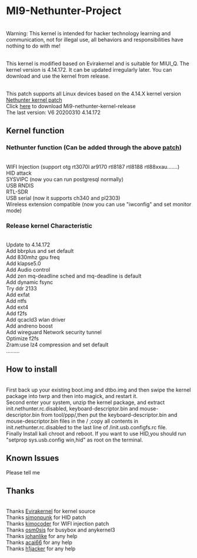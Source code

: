 # MI9-Nethunter-Project
<br> Warning: This kernel is intended for hacker technology learning and communication, not for illegal use, all behaviors and responsibilities have nothing to do with me!

<br> This kernel is modified based on Evirakernel and is suitable for MIUI_Q. The kernel version is 4.14.172. It can be updated irregularly later. You can download and use the kernel from release.

<br> This patch supports all Linux devices based on the 4.14.X kernel version [Nethunter kernel patch](https://github.com/shandongtlb/MI9-Nethunter-Project/blob/master/MI9-nethunter-4.14.patch)
<br> Click [here](https://github.com/shandongtlb/MI9-Nethunter-Project/releases) to download Mi9-nethunter-kernel-release
<br> The last version: V6 20200310 4.14.172
## Kernel function
### Nethunter function (Can be added through the above [patch](https://github.com/shandongtlb/MI9-Nethunter-Project/blob/master/MI9-nethunter-4.14.patch))
<br>  WIFI Injection (support otg rt3070l ar9170 rtl8187 rtl8188 rtl88xxau.......)
<br>  HID attack
<br>  SYSVIPC (now you can run postgresql normally)
<br>  USB RNDIS
<br>  RTL-SDR
<br>  USB serial (now it supports ch340 and pl2303)
<br>  Wireless extension compatible (now you can use "iwconfig" and set monitor mode)
### Release kernel Characteristic
<br>  Update to 4.14.172
<br>  Add bbrplus and set default
<br>  Add 830mhz gpu freq
<br>  Add klapse5.0
<br>  Add Audio control
<br>  Add zen mq-deadline sched and mq-deadline is default
<br>  Add dynamic fsync
<br>  Try ddr 2133
<br>  Add exfat
<br>  Add ntfs
<br>  Add ext4
<br>  Add f2fs
<br>  Add qcacld3 wlan driver
<br>  Add andreno boost
<br>  Add wireguard Network security tunnel
<br>  Optimize f2fs
<br>  Zram:use lz4 compression and set default
<br>  .........
  
## How to install
<br>  First back up your existing boot.img and dtbo.img and then swipe the kernel package into twrp and then into magick, and restart it.
<br>  Second enter your system, unzip the kernel package, and extract init.nethunter.rc.disabled, keyboard-descriptor.bin and mouse-descriptor.bin from tool/ppp/,then put the keyboard-descriptor.bin and mouse-descriptor.bin files in the / ;copy all contents in init.nethunter.rc.disabled to the last line of /init.usb.configfs.rc file.
<br>  Finally Install kali chroot and reboot.
If you want to use HID,you should run "setprop sys.usb.config win,hid" as root on the terminal.

## Known Issues
  Please tell me

## Thanks
<br> Thanks [Evirakernel](https://github.com/evirakernel) for kernel source
<br> Thanks [simonpunk](https://forum.xda-developers.com/oneplus-5/development/burgerhunter-t3638810) for HID patch
<br> Thanks [kimocoder](https://github.com/kimocoder) for WIFI injection patch
<br> Thanks [osm0sis](https://github.com/osm0sis/AnyKernel3) for busybox and anykernel3
<br> Thanks [johanlike](https://github.com/johanlike) for any help
<br> Thanks [acai66](https://github.com/acai66) for any help
<br> Thanks [h1jacker](https://github.com/h1jacker) for any help
